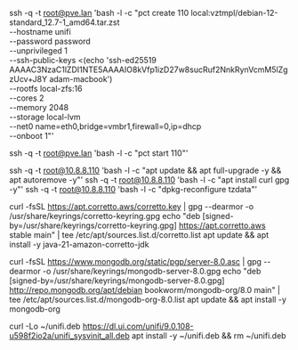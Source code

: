 ssh -q -t root@pve.lan 'bash -l -c "pct create 110 local:vztmpl/debian-12-standard_12.7-1_amd64.tar.zst \
 --hostname unifi \
 --password password \
 --unprivileged 1 \
 --ssh-public-keys <(echo 'ssh-ed25519 AAAAC3NzaC1lZDI1NTE5AAAAIO8kVfp1izD27w8sucRuf2NnkRynVcmM5lZgzUcv+J8Y adam-macbook') \
 --rootfs local-zfs:16 \
 --cores 2 \
 --memory 2048 \
 --storage local-lvm \
 --net0 name=eth0,bridge=vmbr1,firewall=0,ip=dhcp \
 --onboot 1"'

ssh -q -t root@pve.lan 'bash -l -c "pct start 110"'

ssh -q -t root@10.8.8.110 'bash -l -c "apt update && apt full-upgrade -y && apt autoremove -y"'
ssh -q -t root@10.8.8.110 'bash -l -c "apt install curl gpg -y"'
ssh -q -t root@10.8.8.110 'bash -l -c "dpkg-reconfigure tzdata"'

curl -fsSL https://apt.corretto.aws/corretto.key | gpg --dearmor -o /usr/share/keyrings/corretto-keyring.gpg
echo "deb [signed-by=/usr/share/keyrings/corretto-keyring.gpg] https://apt.corretto.aws stable main" | tee /etc/apt/sources.list.d/corretto.list
apt update && apt install -y java-21-amazon-corretto-jdk

curl -fsSL https://www.mongodb.org/static/pgp/server-8.0.asc | gpg --dearmor -o /usr/share/keyrings/mongodb-server-8.0.gpg
echo "deb [signed-by=/usr/share/keyrings/mongodb-server-8.0.gpg] http://repo.mongodb.org/apt/debian bookworm/mongodb-org/8.0 main" | tee /etc/apt/sources.list.d/mongodb-org-8.0.list
apt update && apt install -y mongodb-org

curl -Lo ~/unifi.deb https://dl.ui.com/unifi/9.0.108-u598f2io2a/unifi_sysvinit_all.deb
apt install -y ~/unifi.deb && rm ~/unifi.deb
